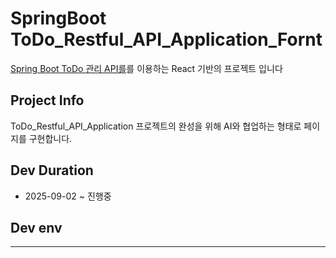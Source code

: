 # SpringBoot ToDo_Restful_API_Application_Fornt
[Spring Boot ToDo 관리 API를](https://github.com/greatCloud13/ToDo_Restful_API_Application)를 이용하는 React 기반의 프로젝트 입니다

## Project Info
ToDo_Restful_API_Application 프로젝트의 완성을 위해
AI와 협업하는 형태로 페이지를 구현합니다.

## Dev Duration
- 2025-09-02 ~ 진행중

## Dev env

---
